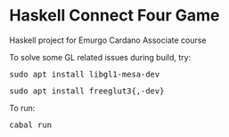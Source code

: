 # Haskell Connect Four Game
Haskell project for Emurgo Cardano Associate course

To solve some GL related issues during build, try:

<pre>sudo apt install libgl1-mesa-dev</pre>

<pre>sudo apt install freeglut3{,-dev}</pre>

To run:

<pre>cabal run</pre>
